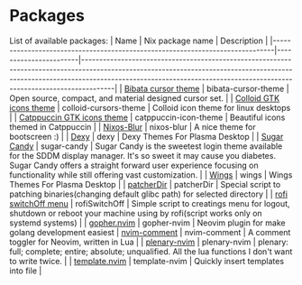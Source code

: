 # Packages
List of available packages:
| Name                                                                         | Nix package name      | Description                                                                                                                                                                                                                                       |
|------------------------------------------------------------------------------|-----------------------|---------------------------------------------------------------------------------------------------------------------------------------------------------------------------------------------------------------------------------------------------|
| [Bibata cursor theme](https://github.com/ful1e5/Bibata_Cursor)               | bibata-cursor-theme   | Open source, compact, and material designed cursor set.                                                                                                                                                                                           |
| [Colloid GTK icons theme](https://github.com/vinceliuice/Colloid-icon-theme) | colloid-cursors-theme | Colloid icon theme for linux desktops                                                                                                                                                                                                             |
| [Catppuccin GTK icons theme](https://github.com/ljmill/catppuccin-icons)     | catppuccin-icon-theme | Beautiful icons themed in Catppuccin                                                                                                                                                                                                              |
| [Nixos-Blur](https://git.gurkan.in/gurkan/nixos-blur-plymouth)               | nixos-blur            | A nice theme for bootscreen :)                                                                                                                                                                                                                    |
| [Dexy](https://github.com/L4ki/Dexy-Plasma-Themes)                           | dexy                  | Dexy Themes For Plasma Desktop                                                                                                                                                                                                                    |
| [Sugar Candy](https://framagit.org/MarianArlt/sddm-sugar-candy)              | sugar-candy           | Sugar Candy is the sweetest login theme available for the SDDM display manager. It's so sweet it may cause you diabetes. Sugar Candy offers a straight forward user experience focusing on functionality while still offering vast customization. |
| [Wings](https://github.com/L4ki/Wings-Plasma-Themes)                         | wings                 | Wings Themes For Plasma Desktop                                                                                                                                                                                                                   |
| [patcherDir](./utils/patcherDir/default.nix)                                 | patcherDir            | Special script to patching binaries(changing default glibc path) for selected directory                                                                                                                                                           |
| [rofi switchOff menu](./utils/rofiSwitchOff/default.nix)                     | rofiSwitchOff         | Simple script to creatings menu for logout, shutdown or reboot your machine using by rofi(script works only on systemd systems)                                                                                                                   |
| [gopher.nvim](https://github.com/olexsmir/gopher.nvim)             | gopher-nvim           | Neovim plugin for make golang development easiest
| [nvim-comment](https://github.com/terrortylor/nvim-comment)        | nvim-comment           | A comment toggler for Neovim, written in Lua        |
| [plenary-nvim](https://github.com/nvim-lua/plenary.nvim)           | plenary-nvim          | plenary: full; complete; entire; absolute; unqualified. All the lua functions I don't want to write twice.        |
| [template.nvim](https://github.com/nvimdev/template.nvim)          | template-nvim         | Quickly insert templates into file        |
